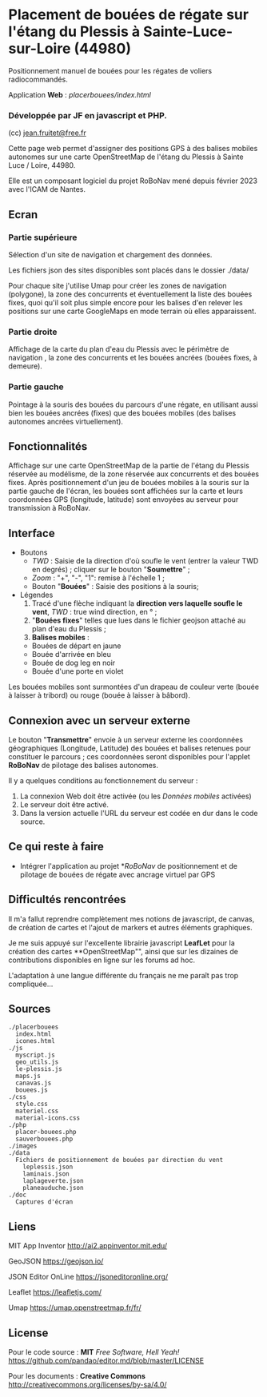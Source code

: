 # Placement de bouées de régate sur l'étang du Plessis à Sainte-Luce-sur-Loire (44980)
Positionnement manuel de bouées pour les régates de voliers radiocommandés.

Application **Web** :  *placerbouees/index.html* 

### Développée par JF en javascript et PHP.
(cc) jean.fruitet@free.fr

Cette page web permet d'assigner des positions GPS à des balises mobiles autonomes sur une carte OpenStreetMap de l'étang du Plessis à Sainte Luce / Loire, 44980.

Elle est un composant logiciel du projet RoBoNav mené depuis février 2023 avec l'ICAM de Nantes.

## Ecran
### Partie supérieure
Sélection d'un site de navigation et chargement des données.

Les fichiers json des sites disponibles sont placés dans le dossier ./data/

Pour chaque site j'utilise Umap pour créer les zones de navigation (polygone), la zone des concurrents et éventuellement la liste des bouées fixes, quoi qu'il soit plus simple encore pour les balises d'en relever les positions sur une carte GoogleMaps en mode terrain où elles apparaissent. 

### Partie droite 
Affichage de la carte du plan d'eau du Plessis avec le périmètre de navigation , la zone des concurrents et les bouées ancrées (bouées fixes, à demeure).

### Partie gauche  
Pointage à la souris des bouées du parcours d'une régate, en utilisant aussi bien  les bouées ancrées (fixes) que des bouées mobiles (des balises autonomes ancrées virtuellement).

## Fonctionnalités
Affichage sur une carte OpenStreetMap de la partie de l'étang du Plessis réservée au modélisme, de la zone réservée aux concurrents et des bouées fixes. 
Après positionnement d'un jeu de bouées mobiles à la souris sur la partie gauche de l'écran, les bouées sont affichées sur la carte et leurs coordonnées GPS (longitude, latitude) sont envoyées au serveur pour transmission à RoBoNav.

## Interface
- Boutons 
  - *TWD* : Saisie de la direction d'où soufle le vent (entrer la valeur TWD en degrés) ; cliquer sur le bouton "**Soumettre**" ;
  - *Zoom* : "+", "-", "1": remise à l'échelle 1 ;
  - Bouton "**Bouées**" : Saisie des positions à la souris;
- Légendes
  1. Tracé d'une flèche indiquant la **direction vers laquelle soufle le vent**, *TWD* : true wind direction, en  ° ;
  2. "**Bouées fixes**" telles que lues dans le fichier geojson attaché au plan d'eau du Plessis ;
  3. **Balises mobiles** :
    * Bouées de départ en jaune
    * Bouée d'arrivée en bleu
    * Bouée de dog leg en noir
    * Bouée d'une porte en violet
      
Les bouées mobiles sont surmontées d'un drapeau de couleur verte (bouée à laisser à tribord) ou rouge (bouée à laisser à bâbord).

## Connexion avec un serveur externe

Le bouton "**Transmettre**" envoie à un serveur externe les coordonnées géographiques (Longitude, Latitude) des bouées et balises retenues pour constituer le parcours ; ces coordonnées seront disponibles pour l'applet **RoBoNav** de pilotage des balises autonomes.

Il y a quelques conditions au fonctionnement du serveur :
  1. La connexion Web doit être activée (ou les *Données mobiles* activées)
  2. Le serveur doit être activé.
  3. Dans la version actuelle l'URL du serveur est codée en dur dans le code source.
  
## Ce qui reste à faire
- Intégrer l'application au projet **RoBoNav* de positionnement et de pilotage de bouées de régate avec ancrage virtuel par GPS

## Difficultés rencontrées
Il m'a fallut reprendre complètement mes notions de javascript, de canvas, de création de cartes et l'ajout de markers et autres éléments graphiques.

Je me suis appuyé sur l'excellente librairie javascript **LeafLet** pour la création des cartes **OpenStreetMap"", ainsi que sur les dizaines de contributions disponibles en ligne sur les forums ad hoc.

L'adaptation à une langue différente du français ne me paraît pas trop compliquée...

## Sources
```
./placerbouees
  index.html
  icones.html
./js
  myscript.js
  geo_utils.js
  le-plessis.js
  maps.js
  canavas.js
  bouees.js  
./css
  style.css
  materiel.css
  material-icons.css
./php
  placer-bouees.php
  sauverbouees.php
./images
./data
  Fichiers de positionnement de bouées par direction du vent
    leplessis.json
    laminais.json
    laplageverte.json
    planeauduche.json
./doc
  Captures d'écran
```
  
## Liens
MIT App Inventor http://ai2.appinventor.mit.edu/

GeoJSON https://geojson.io/

JSON Editor OnLine https://jsoneditoronline.org/

Leaflet https://leafletjs.com/

Umap https://umap.openstreetmap.fr/fr/

## License
Pour le code source : **MIT** *Free Software, Hell Yeah!* https://github.com/pandao/editor.md/blob/master/LICENSE

Pour les documents : **Creative Commons** http://creativecommons.org/licenses/by-sa/4.0/
